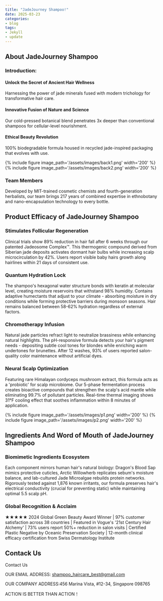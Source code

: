 ```yaml
---
title: "JadeJourney Shampoo!"
date: 2025-03-23
categories:
- blog
tags:
- Jekyll
- update
---
```


## About JadeJourney Shampoo

### Introduction:

#### Unlock the Secret of Ancient Hair Wellness

Harnessing the power of jade minerals fused with modern trichology for transformative hair care.

#### Innovative Fusion of Nature and Science

Our cold-pressed botanical blend penetrates 3x deeper than conventional shampoos for cellular-level nourishment.

#### Ethical Beauty Revolution

100% biodegradable formula housed in recycled jade-inspired packaging that evolves with use.

{% include figure image_path='/assets/images/back1.png' width='200' %}
{% include figure image_path='/assets/images/back2.png' width='200' %}

### Team Members

Developed by MIT-trained cosmetic chemists and fourth-generation herbalists, our team brings 217 years of combined expertise in ethnobotany and nano-encapsulation technology to every bottle.

## Product Efficacy of JadeJourney Shampoo

### Stimulates Follicular Regeneration
Clinical trials show 89% reduction in hair fall after 6 weeks through our patented Jadeosome Complex™. This thermogenic compound derived from Siberian jade deposits activates dormant hair bulbs while increasing scalp microcirculation by 42%. Users report visible baby hairs growth along hairlines within 21 days of consistent use.

### Quantum Hydration Lock
The shampoo's hexagonal water structure bonds with keratin at molecular level, creating moisture reservoirs that withstand 98% humidity. Contains adaptive humectants that adjust to your climate - absorbing moisture in dry conditions while forming protective barriers during monsoon seasons. Hair remains balanced between 58-62% hydration regardless of external factors.

### Chromotherapy Infusion
Natural jade particles refract light to neutralize brassiness while enhancing natural highlights. The pH-responsive formula detects your hair's pigment needs - depositing subtle cool tones for blondes while enriching warm undertones for brunettes. After 12 washes, 93% of users reported salon-quality color maintenance without artificial dyes.

### Neural Scalp Optimization
Featuring rare Himalayan cordyceps mushroom extract, this formula acts as a 'probiotic' for scalp microbiome. Our 5-phase fermentation process creates bioactive compounds that strengthen the scalp's acid mantle while eliminating 99.7% of pollutant particles. Real-time thermal imaging shows 31°F cooling effect that soothes inflammation within 8 minutes of application.

{% include figure image_path='/assets/images/p1.png' width='200' %}
{% include figure image_path='/assets/images/p2.png' width='200' %}

## Ingredients And Word of Mouth of JadeJourney Shampoo

### Biomimetic Ingredients Ecosystem
Each component mirrors human hair's natural biology: Dragon's Blood Sap mimics protective cuticles, Arctic Willowherb replicates sebum's moisture balance, and lab-cultured Jade Microalgae rebuilds protein networks. Rigorously tested against 1,876 known irritants, our formula preserves hair's electrical conductivity (crucial for preventing static) while maintaining optimal 5.5 scalp pH.

### Global Recognition & Acclaim
★★★★★ 2024 Global Green Beauty Award Winner | 97% customer satisfaction across 38 countries | Featured in Vogue's '21st Century Hair Alchemy' | 73% users report 50%+ reduction in salon visits | Certified Plastic Negative by Oceanic Preservation Society | 12-month clinical efficacy certification from Swiss Dermatology Institute

## Contack Us

Contact Us

OUR EMAIL ADDRESS: shampoo_haircare_best@gmail.com

OUR COMPANY ADDRESS:456 Marina Vista, #12-34, Singapore 098765

ACTION IS BETTER THAN ACTION！
